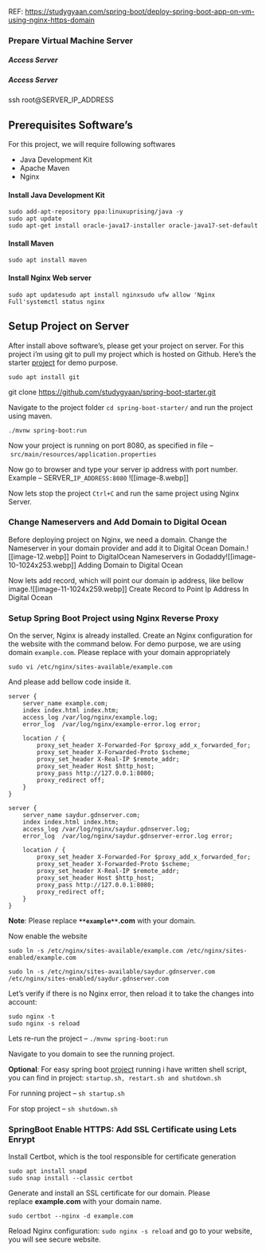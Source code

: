   REF: https://studygyaan.com/spring-boot/deploy-spring-boot-app-on-vm-using-nginx-https-domain
### Prepare Virtual Machine Server

##### Access Server
##### Access Server
ssh root@SERVER_IP_ADDRESS

## Prerequisites Software’s
For this project, we will require following softwares

- Java Development Kit
- Apache Maven 
- Nginx

#### Install Java Development Kit

```
sudo add-apt-repository ppa:linuxuprising/java -y
sudo apt update
sudo apt-get install oracle-java17-installer oracle-java17-set-default
```

#### Install Maven 

```
sudo apt install maven
```

#### Install Nginx Web server

```
sudo apt updatesudo apt install nginxsudo ufw allow 'Nginx Full'systemctl status nginx
```

## Setup Project on Server

After install above software’s, please get your project on server. For this project i’m using git to pull my project which is hosted on Github. Here’s the starter [project](https://github.com/studygyaan/spring-boot-starter) for demo purpose.

```
sudo apt install git
```

git clone https://github.com/studygyaan/spring-boot-starter.git

Navigate to the project folder `cd spring-boot-starter/` and run the project using maven.

```
./mvnw spring-boot:run
```

Now your project is running on port 8080, as specified in file – `src/main/resources/application.properties`

Now go to browser and type your server ip address with port number. Example – SERVER_`IP_ADDRESS:8080`
![[image-8.webp]]   


Now lets stop the project `Ctrl+C` and run the same project using Nginx Server.

### Change Nameservers and Add Domain to Digital Ocean

Before deploying project on Nginx, we need a domain. Change the Nameserver in your domain provider and add it to Digital Ocean Domain.![[image-12.webp]]  Point to DigitalOcean Nameservers in Godaddy![[image-10-1024x253.webp]] Adding Domain to Digital Ocean

Now lets add record, which will point our domain ip address, like bellow image.![[image-11-1024x259.webp]] Create Record to Point Ip Address In Digital Ocean

### Setup Spring Boot Project using Nginx Reverse Proxy

On the server, Nginx is already installed. Create an Nginx configuration for the website with the command below. For demo purpose, we are using domain `example.com`. Please replace with your domain appropriately

```
sudo vi /etc/nginx/sites-available/example.com
```

And please add bellow code inside it.

```
server {
    server_name example.com;
    index index.html index.htm;
    access_log /var/log/nginx/example.log;
    error_log  /var/log/nginx/example-error.log error;

    location / {
        proxy_set_header X-Forwarded-For $proxy_add_x_forwarded_for;
        proxy_set_header X-Forwarded-Proto $scheme;
        proxy_set_header X-Real-IP $remote_addr;
        proxy_set_header Host $http_host;
        proxy_pass http://127.0.0.1:8080;
        proxy_redirect off;
    }
}
```

```
server {
    server_name saydur.gdnserver.com;
    index index.html index.htm;
    access_log /var/log/nginx/saydur.gdnserver.log;
    error_log  /var/log/nginx/saydur.gdnserver-error.log error;

    location / {
        proxy_set_header X-Forwarded-For $proxy_add_x_forwarded_for;
        proxy_set_header X-Forwarded-Proto $scheme;
        proxy_set_header X-Real-IP $remote_addr;
        proxy_set_header Host $http_host;
        proxy_pass http://127.0.0.1:8080;
        proxy_redirect off;
    }
}
```

**Note**: Please replace **`**example**`.com** with your domain.

Now enable the website

```
sudo ln -s /etc/nginx/sites-available/example.com /etc/nginx/sites-enabled/example.com
```

```
sudo ln -s /etc/nginx/sites-available/saydur.gdnserver.com /etc/nginx/sites-enabled/saydur.gdnserver.com
``` 
Let’s verify if there is no Nginx error, then reload it to take the changes into account:

```
sudo nginx -t
sudo nginx -s reload
```

Lets re-run the project – `./mvnw spring-boot:run`

Navigate to you domain to see the running project.

**Optional**: For easy spring boot [project](https://studygyaan.com/category/spring-boot) running i have written shell script, you can find in project: `startup.sh, restart.sh and shutdown.sh`

For running project – `sh startup.sh`

For stop project – `sh shutdown.sh`

### SpringBoot Enable HTTPS: Add SSL Certificate using Lets Enrypt

Install Certbot, which is the tool responsible for certificate generation

```
sudo apt install snapd
sudo snap install --classic certbot
```

Generate and install an SSL certificate for our domain. Please replace **example.com** with your domain name.

```
sudo certbot --nginx -d example.com
```

Reload Nginx configuration: `sudo nginx -s reload` and go to your website, you will see secure website.